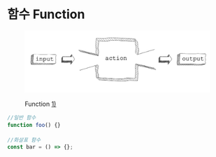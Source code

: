 # 함수 Function

<figure><img src="../.gitbook/assets/function-machine.png" alt=""><figcaption><p>Function <a href="https://education.launchcode.org/lchs/chapters/functions/calling-functions.html">1)</a></p></figcaption></figure>

```javascript
//일반 함수
function foo() {}

//화살표 함수
const bar = () => {};
```



